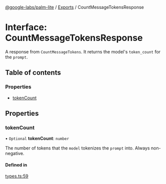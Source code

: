 [@google-labs/palm-lite](../README.md) / [Exports](../modules.md) / CountMessageTokensResponse

# Interface: CountMessageTokensResponse

A response from `CountMessageTokens`. It returns the model's `token_count` for the `prompt`.

## Table of contents

### Properties

- [tokenCount](CountMessageTokensResponse.md#tokencount)

## Properties

### tokenCount

• `Optional` **tokenCount**: `number`

The number of tokens that the `model` tokenizes the `prompt` into. Always non-negative.

#### Defined in

[types.ts:59](https://github.com/Chizobaonorh/labs-prototypes/blob/66eed2a/seeds/palm-lite/src/types.ts#L59)
